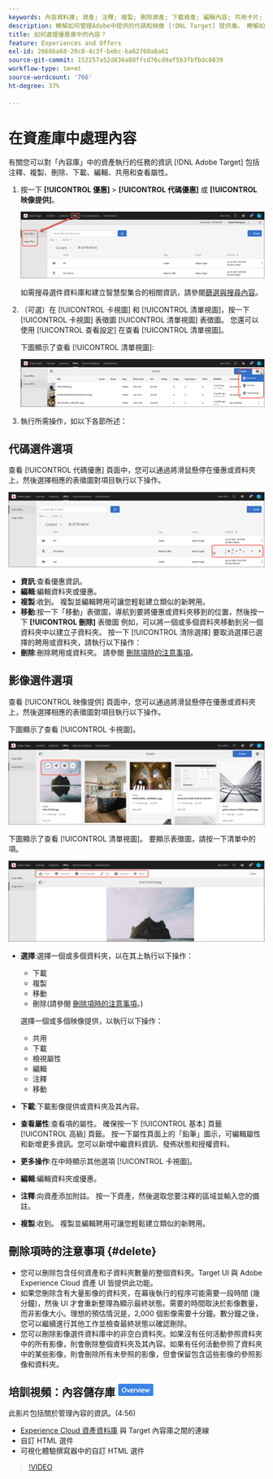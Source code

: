 ```yaml
---
keywords: 內容資料庫; 資產; 注釋; 複製; 刪除資產; 下載資產; 編輯內容; 共用卡片; 檢視內容屬性
description: 瞭解如何管理Adobe中提供的代碼和映像 [!DNL Target] 提供庫。 瞭解如何查看聘用的詳細資訊以及如何編輯、複製、移動或刪除聘用。
title: 如何處理優惠庫中的內容？
feature: Experiences and Offers
exl-id: 2668ba68-29c8-4c3f-bebc-ba62760a8a61
source-git-commit: 152257a52d836a88ffcd76cd9af5b3fbfbdc0839
workflow-type: tm+mt
source-wordcount: '766'
ht-degree: 37%

---
```


# 在資產庫中處理內容

有關您可以對「內容庫」中的資產執行的任務的資訊 [!DNL Adobe Target] 包括注釋、複製、刪除、下載、編輯、共用和查看屬性。

1. 按一下 **[!UICONTROL 優惠]** > **[!UICONTROL 代碼優惠]** 或 **[!UICONTROL 映像提供]**。

   ![代碼優惠和映像優惠頁籤](/help/main/c-experiences/c-manage-content/assets/offers-both.png)

   如需搜尋選件資料庫和建立智慧型集合的相關資訊，請參閱[篩選與搜尋內容](/help/main/c-experiences/c-manage-content/filter-and-search-content.md#concept_3B59B8F025BF4CEA82ECC5199D365276)。

1. （可選）在 [!UICONTROL 卡視圖] 和 [!UICONTROL 清單視圖]，按一下 [!UICONTROL 卡視圖] 表徵圖 [!UICONTROL 清單視圖] 表徵圖。 您還可以使用 [!UICONTROL 查看設定] 在查看 [!UICONTROL 清單視圖]。

   下圖顯示了查看 [!UICONTROL 清單視圖]:

   ![清單視圖選項](/help/main/c-experiences/c-manage-content/assets/view-settings-options.png)

1. 執行所需操作，如以下各節所述：

## 代碼選件選項

查看 [!UICONTROL 代碼優惠] 頁面中，您可以通過將滑鼠懸停在優惠或資料夾上，然後選擇相應的表徵圖對項目執行以下操作。

![「代碼提供」頁籤上的懸停錶徵圖](/help/main/c-experiences/c-manage-content/assets/code-offers-hover-icons.png)

* **資訊**:查看優惠資訊。
* **編輯**:編輯資料夾或優惠。
* **複製**:收到。 複製並編輯聘用可讓您輕鬆建立類似的新聘用。
* **移動**:按一下「移動」表徵圖，導航到要將優惠或資料夾移到的位置，然後按一下 **[!UICONTROL 刪除]** 表徵圖 例如，可以將一個或多個資料夾移動到另一個資料夾中以建立子資料夾。 按一下 [!UICONTROL 清除選擇] 要取消選擇已選擇的聘用或資料夾，請執行以下操作：
* **刪除**:刪除聘用或資料夾。 請參閱 [刪除項時的注意事項](#delete)。

## 影像選件選項

查看 [!UICONTROL 映像提供] 頁面中，您可以通過將滑鼠懸停在優惠或資料夾上，然後選擇相應的表徵圖對項目執行以下操作。

下圖顯示了查看 [!UICONTROL 卡視圖]。

![在「卡」視圖中時，懸停在「影像提供」頁籤上的表徵圖](/help/main/c-experiences/c-manage-content/assets/image-offers-hover-icons.png)

下圖顯示了查看 [!UICONTROL 清單視圖]。 要顯示表徵圖，請按一下清單中的項。

![在「清單視圖」中時，懸停在「影像提供」頁籤上的表徵圖](/help/main/c-experiences/c-manage-content/assets/list-view-hover.png)

* **選擇**:選擇一個或多個資料夾，以在其上執行以下操作：

   * 下載
   * 複製
   * 移動
   * 刪除(請參閱 [刪除項時的注意事項](#delete)。)

   選擇一個或多個映像提供，以執行以下操作：

   * 共用
   * 下載
   * 檢視屬性
   * 編輯
   * 注釋
   * 移動


* **下載**:下載影像提供或資料夾及其內容。
* **查看屬性**:查看項的屬性。 確保按一下 [!UICONTROL 基本] 頁籤 [!UICONTROL 高級] 頁籤。 按一下屬性頁面上的「鉛筆」圖示，可編輯屬性和新增更多資訊。您可以新增中繼資料資訊、發佈狀態和授權資料。
* **更多操作**:在中時顯示其他選項 [!UICONTROL 卡視圖]。
* **編輯**:編輯資料夾或優惠。
* **注釋**:向資產添加附註。 按一下資產，然後選取您要注釋的區域並輸入您的備註。
* **複製**:收到。 複製並編輯聘用可讓您輕鬆建立類似的新聘用。

## 刪除項時的注意事項 {#delete}

* 您可以刪除包含任何資產和子資料夾數量的整個資料夾。Target UI 與 Adobe Experience Cloud 資產 UI 皆提供此功能。
* 如果您刪除含有大量影像的資料夾，在幕後執行的程序可能需要一段時間 (幾分鐘)，然後 UI 才會重新整理為顯示最終狀態。需要的時間取決於影像數量，而非影像大小。理想的預估情況是，2,000 個影像需要十分鐘。數分鐘之後，您可以繼續進行其他工作並檢查最終狀態以確認刪除。
* 您可以刪除影像選件資料庫中的非空白資料夾。如果沒有任何活動參照資料夾中的所有影像，則會刪除整個資料夾及其內容。如果有任何活動參照了資料夾中的某些影像，則會刪除所有未參照的影像，但會保留包含這些影像的參照影像和資料夾。

## 培訓視頻：內容儲存庫 ![概述徽章](/help/main/assets/overview.png)

此影片包括關於管理內容的資訊。(4:56)

* [Experience Cloud 資產資料庫](https://experienceleague.adobe.com/docs/core-services/interface/assets/creative-cloud.html) 與 Target 內容庫之間的連線
* 自訂 HTML 選件
* 可視化體驗撰寫器中的自訂 HTML 選件

>[!VIDEO](https://video.tv.adobe.com/v/17387)
